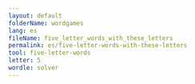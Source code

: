 ```yaml
---
layout: default
folderName: wordgames
lang: es
fileName: five_letter_words_with_these_letters
permalink: es/five-letter-words-with-these-letters
tool: five-letter-words
letter: 5
wordle: solver
---
```

